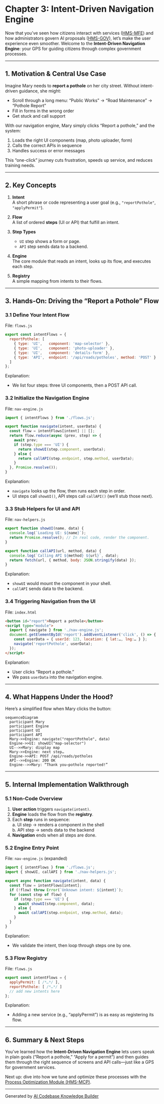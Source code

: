 # Chapter 3: Intent-Driven Navigation Engine

Now that you’ve seen how citizens interact with services ([HMS-MFE](01_micro_frontend_user_interface__hms_mfe__.md)) and how administrators govern AI proposals ([HMS-GOV](02_admin_governance_portal__hms_gov__.md)), let’s make the user experience even smoother. Welcome to the **Intent-Driven Navigation Engine**: your GPS for guiding citizens through complex government processes.

---

## 1. Motivation & Central Use Case

Imagine Mary needs to **report a pothole** on her city street. Without intent-driven guidance, she might:
- Scroll through a long menu: “Public Works” → “Road Maintenance” → “Pothole Report”
- Fill in forms in the wrong order
- Get stuck and call support

With our navigation engine, Mary simply clicks “Report a pothole,” and the system:
1. Loads the right UI components (map, photo uploader, form)  
2. Calls the correct APIs in sequence  
3. Handles success or error messages  

This “one-click” journey cuts frustration, speeds up service, and reduces training needs.

---

## 2. Key Concepts

1. **Intent**  
   A short phrase or code representing a user goal (e.g., `"reportPothole"`, `"applyPermit"`).

2. **Flow**  
   A list of ordered **steps** (UI or API) that fulfill an intent.

3. **Step Types**  
   - `UI` step shows a form or page.  
   - `API` step sends data to a backend.

4. **Engine**  
   The core module that reads an intent, looks up its flow, and executes each step.

5. **Registry**  
   A simple mapping from intents to their flows.

---

## 3. Hands-On: Driving the “Report a Pothole” Flow

### 3.1 Define Your Intent Flow

File: `flows.js`
```js
export const intentFlows = {
  reportPothole: [
    { type: 'UI',   component: 'map-selector' },
    { type: 'UI',   component: 'photo-uploader' },
    { type: 'UI',   component: 'details-form' },
    { type: 'API',  endpoint: '/api/roads/potholes', method: 'POST' }
  ]
};
```
Explanation:  
- We list four steps: three UI components, then a POST API call.

### 3.2 Initialize the Navigation Engine

File: `nav-engine.js`
```js
import { intentFlows } from './flows.js';

export function navigate(intent, userData) {
  const flow = intentFlows[intent] || [];
  return flow.reduce(async (prev, step) => {
    await prev;
    if (step.type === 'UI') {
      return showUI(step.component, userData);
    } else {
      return callAPI(step.endpoint, step.method, userData);
    }
  }, Promise.resolve());
}
```
Explanation:  
- `navigate` looks up the flow, then runs each step in order.
- UI steps call `showUI()`, API steps call `callAPI()` (we’ll stub those next).

### 3.3 Stub Helpers for UI and API

File: `nav-helpers.js`
```js
export function showUI(name, data) {
  console.log(`Loading UI: ${name}`); 
  return Promise.resolve(); // In real code, render the component.
}

export function callAPI(url, method, data) {
  console.log(`Calling API ${method} ${url}`, data);
  return fetch(url, { method, body: JSON.stringify(data) });
}
```
Explanation:  
- `showUI` would mount the component in your shell.  
- `callAPI` sends data to the backend.

### 3.4 Triggering Navigation from the UI

File: `index.html`
```html
<button id="report">Report a pothole</button>
<script type="module">
  import { navigate } from './nav-engine.js';
  document.getElementById('report').addEventListener('click', () => {
    const userData = { userId: 123, location: { lat:…, lng:… } };
    navigate('reportPothole', userData);
  });
</script>
```
Explanation:  
- User clicks “Report a pothole.”  
- We pass `userData` into the navigation engine.

---

## 4. What Happens Under the Hood?

Here’s a simplified flow when Mary clicks the button:

```mermaid
sequenceDiagram
  participant Mary
  participant Engine
  participant UI
  participant API
  Mary->>Engine: navigate("reportPothole", data)
  Engine->>UI: showUI("map-selector")
  UI-->>Mary: display map
  Mary->>Engine: next step… 
  Engine->>API: POST /api/roads/potholes
  API-->>Engine: 200 OK
  Engine-->>Mary: “Thank you—pothole reported!”
```

---

## 5. Internal Implementation Walkthrough

### 5.1 Non-Code Overview

1. **User action** triggers `navigate(intent)`.  
2. **Engine** loads the flow from the **registry**.  
3. Each **step** runs in sequence:  
   a. UI step → renders a component in the shell  
   b. API step → sends data to the backend  
4. **Navigation** ends when all steps are done.

### 5.2 Engine Entry Point

File: `nav-engine.js` (expanded)
```js
import { intentFlows } from './flows.js';
import { showUI, callAPI } from './nav-helpers.js';

export async function navigate(intent, data) {
  const flow = intentFlows[intent];
  if (!flow) throw Error(`Unknown intent: ${intent}`);
  for (const step of flow) {
    if (step.type === 'UI') {
      await showUI(step.component, data);
    } else {
      await callAPI(step.endpoint, step.method, data);
    }
  }
}
```
Explanation:  
- We validate the intent, then loop through steps one by one.

### 5.3 Flow Registry

File: `flows.js`
```js
export const intentFlows = {
  applyPermit: [ /*…*/ ],
  reportPothole: [ /*…*/ ]
  // add new intents here
};
```
Explanation:  
- Adding a new service (e.g., “applyPermit”) is as easy as registering its flow.

---

## 6. Summary & Next Steps

You’ve learned how the **Intent-Driven Navigation Engine** lets users speak in plain goals (“Report a pothole,” “Apply for a permit”) and then guides them through the right sequence of screens and API calls—just like a GPS for government services.

Next up: dive into how we tune and optimize these processes with the [Process Optimization Module (HMS-MCP)](04_process_optimization_module__hms_mcp__.md).

---

Generated by [AI Codebase Knowledge Builder](https://github.com/The-Pocket/Tutorial-Codebase-Knowledge)